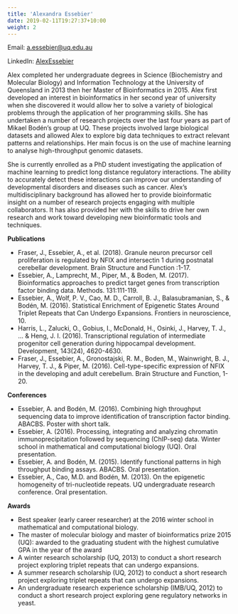 ```yaml
---
title: 'Alexandra Essebier'
date: 2019-02-11T19:27:37+10:00
weight: 2
---
```


Email: <a.essebier@uq.edu.au>

LinkedIn: [AlexEssebier](https://www.linkedin.com/in/alex-essebier-6a707486/)

Alex completed her undergraduate degrees in Science (Biochemistry and Molecular Biology) and Information Technology at the University of Queensland in 2013 then her Master of Bioinformatics in 2015. Alex first developed an interest in bioinformatics in her second year of university when she discovered it would allow her to solve a variety of biological problems through the application of her programming skills. She has undertaken a number of research projects over the last four years as part of Mikael Bodén’s group at UQ. These projects involved large biological datasets and allowed Alex to explore big data techniques to extract relevant patterns and relationships. Her main focus is on the use of machine learning to analyse high-throughput genomic datasets. 

She is currently enrolled as a PhD student investigating the application of machine learning to predict long distance regulatory interactions. The ability to accurately detect these interactions can improve our understanding of developmental disorders and diseases such as cancer. Alex’s multidisciplinary background has allowed her to provide bioinformatic insight on a number of research projects engaging with multiple collaborators. It has also provided her with the skills to drive her own research and work toward developing new bioinformatic tools and techniques.

**Publications**

- Fraser, J., Essebier, A., et al. (2018). Granule neuron precursor cell proliferation is regulated by NFIX and intersectin 1 during postnatal cerebellar development. Brain Structure and Function :1-17.
- Essebier, A., Lamprecht, M., Piper, M., & Boden, M. (2017). Bioinformatics approaches to predict target genes from transcription factor binding data. Methods. 131:111-119.
- Essebier, A., Wolf, P. V., Cao, M. D., Carroll, B. J., Balasubramanian, S., & Bodén, M. (2016). Statistical Enrichment of Epigenetic States Around Triplet Repeats that Can Undergo Expansions. Frontiers in neuroscience, 10. 
- Harris, L., Zalucki, O., Gobius, I., McDonald, H., Osinki, J., Harvey, T. J., ... & Heng, J. I. (2016). Transcriptional regulation of intermediate progenitor cell generation during hippocampal development. Development, 143(24), 4620-4630. 
- Fraser, J., Essebier, A., Gronostajski, R. M., Boden, M., Wainwright, B. J., Harvey, T. J., & Piper, M. (2016). Cell-type-specific expression of NFIX in the developing and adult cerebellum. Brain Structure and Function, 1-20.

**Conferences**

- Essebier, A. and Bodén, M. (2016). Combining high throughput sequencing data to improve identification of transcription factor binding. ABACBS. Poster with short talk.
- Essebier, A. (2016). Processing, integrating and analyzing chromatin immunoprecipitation followed by sequencing (ChIP-seq) data. Winter school in mathematical and computational biology (UQ). Oral presentation.
- Essebier, A. and Bodén, M. (2015). Identify functional patterns in high throughput binding assays. ABACBS. Oral presentation.
- Essebier, A., Cao, M.D. and Bodén, M. (2013). On the epigenetic homogeneity of tri-nucleotide repeats. UQ undergraduate research conference. Oral presentation.


**Awards**

- Best speaker (early career researcher) at the 2016 winter school in mathematical and computational biology.
- The master of molecular biology and master of bioinformatics prize 2015 (UQ): awarded to the graduating student with the highest cumulative GPA in the year of the award
- A winter research scholarship (UQ, 2013) to conduct a short research project exploring triplet repeats that can undergo expansions.
- A summer research scholarship (UQ, 2012) to conduct a short research project exploring triplet repeats that can undergo expansions.
- An undergraduate research experience scholarship (IMB/UQ, 2012) to conduct a short research project exploring gene regulatory networks in yeast.